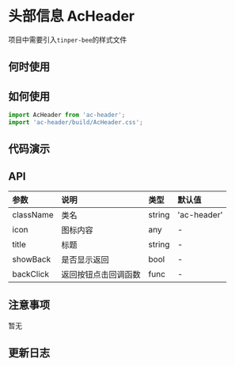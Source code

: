 # 头部信息 AcHeader

项目中需要引入`tinper-bee`的样式文件

 ## 何时使用


 ## 如何使用

```js
import AcHeader from 'ac-header';
import 'ac-header/build/AcHeader.css';

```

 ## 代码演示

 ## API

|参数|说明|类型|默认值|
|:---|:-----|:----|:------|
|className|类名|string|'ac-header'|
|icon|图标内容|any|-|
|title|标题|string|-|
|showBack|是否显示返回|bool|-|
|backClick|返回按钮点击回调函数|func|-|


 ## 注意事项

 暂无

 ## 更新日志